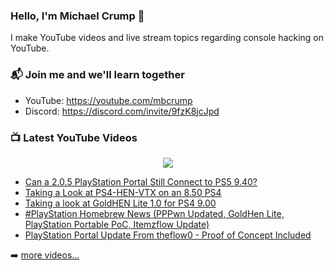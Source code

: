 ### Hello, I'm Michael Crump 👋

I make YouTube videos and live stream topics regarding console hacking on YouTube. 

### 📬 Join me and we'll learn together

- YouTube: https://youtube.com/mbcrump
- Discord: https://discord.com/invite/9fzK8jcJpd

### 📺 Latest YouTube Videos

<div align="center">

[<img src="https://img.shields.io/badge/-Subscribe-red?style=for-the-badge&logo=youtube&logoColor=white"/>](https://www.youtube.com/c/mbcrump?sub_confirmation=1)

</div>

<!-- YOUTUBE:START -->
- [Can a 2.0.5 PlayStation Portal Still Connect to PS5 9.40?](https://www.youtube.com/watch?v=CiMiZxg2vHg)
- [Taking a Look at PS4-HEN-VTX on an 8.50 PS4](https://www.youtube.com/watch?v=RevjxpjPTRI)
- [Taking a look at GoldHEN Lite 1.0 for PS4 9.00](https://www.youtube.com/watch?v=7SY77OhaQHc)
- [#PlayStation Homebrew News &lpar;PPPwn Updated, GoldHen Lite, PlayStation Portable PoC, Itemzflow Update&rpar;](https://www.youtube.com/watch?v=mfxZKRINVS8)
- [PlayStation Portal Update From theflow0 - Proof of Concept Included](https://www.youtube.com/watch?v=jW86yNWi9mk)
<!-- YOUTUBE:END -->

➡️ [more videos...](https://youtube.com/mbcrump)

